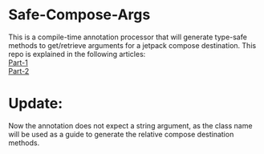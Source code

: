 # Safe-Compose-Args
This is a compile-time annotation processor that will generate type-safe methods to get/retrieve arguments for a jetpack compose destination. This repo is explained in the following articles: 
<br />
[Part-1](https://proandroiddev.com/safe-compose-arguments-an-improved-way-to-navigate-in-jetpack-compose-95c84722eec2)
<br />
[Part-2](https://proandroiddev.com/safe-compose-arguments-an-improved-way-to-navigate-in-jetpack-compose-part-2-218a6ae7a027)
<br />
# Update:
Now the annotation does not expect a string argument, as the class name will be used as a guide to generate the relative compose destination methods.
